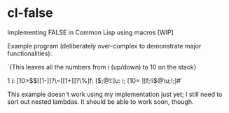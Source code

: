 # cl-false
Implementing FALSE in Common Lisp using macros [WIP]

Example program (deliberately over-complex to demonstrate major functionalities):

`{This leaves all the numbers from i (up/down) to 10 on the stack}

1 i:
[10>$$[[1-]]?\~[[1+]]?\%]f:
[$;@!\:]u:
i; [$10=~][$f;!i$@\u;!;]#`

This example doesn't work using my implementation just yet; I still need to sort out nested lambdas. It should be able to work soon, though.
